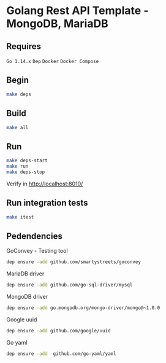# Golang Rest API Template - MongoDB, MariaDB

## Requires

`Go 1.14.x`
`Dep`
`Docker`
`Docker Compose`

## Begin

```bash
make deps
```

## Build

```bash
make all
```

## Run

```bash
make deps-start
make run
make deps-stop
```

Verify in <http://localhost:8010/>

## Run integration tests

```bash
make itest
```

## Pedendencies

GoConvey - Testing tool

```bash
dep ensure -add github.com/smartystreets/goconvey
```

MariaDB driver

```bash
dep ensure -add github.com/go-sql-driver/mysql
```

MongoDB driver

```bash
dep ensure -add go.mongodb.org/mongo-driver/mongo@~1.0.0
```

Google uuid

```bash
dep ensure -add github.com/google/uuid
```

Go yaml

```bash
dep ensure -add  github.com/go-yaml/yaml
```
